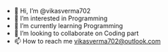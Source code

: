 - 👋 Hi, I’m @vikasverma702
- 👀 I’m interested in Programming
- 🌱 I’m currently learning Programming
- 💞️ I’m looking to collaborate on Coding part
- 📫 How to reach me vikasverma702@outlook.com

<!---
vikasverma702/vikasverma702 is a ✨ special ✨ repository because its `README.md` (this file) appears on your GitHub profile.
You can click the Preview link to take a look at your changes.
--->

